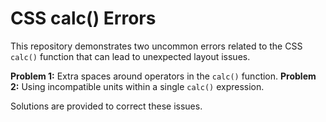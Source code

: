 # CSS calc() Errors
This repository demonstrates two uncommon errors related to the CSS `calc()` function that can lead to unexpected layout issues.

**Problem 1:** Extra spaces around operators in the `calc()` function.
**Problem 2:** Using incompatible units within a single `calc()` expression.

Solutions are provided to correct these issues.